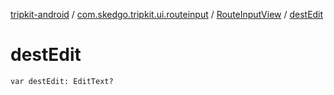 [tripkit-android](../../index.md) / [com.skedgo.tripkit.ui.routeinput](../index.md) / [RouteInputView](index.md) / [destEdit](./dest-edit.md)

# destEdit

`var destEdit: EditText?`